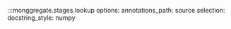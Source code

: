 :::monggregate.stages.lookup
  options:
    annotations_path: source
  selection:
    docstring_style: numpy
    